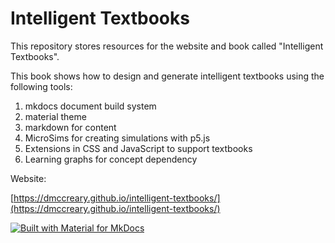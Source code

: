 # Intelligent Textbooks

This repository stores resources for the website and book called "Intelligent Textbooks".

This book shows how to design and generate intelligent textbooks using the following tools:

1. mkdocs document build system
2. material theme
3. markdown for content
4. MicroSims for creating simulations with p5.js
5. Extensions in CSS and JavaScript to support textbooks
6. Learning graphs for concept dependency

Website: 

[https://dmccreary.github.io/intelligent-textbooks/](https://dmccreary.github.io/intelligent-textbooks/)

[![Built with Material for MkDocs](https://img.shields.io/badge/Material_for_MkDocs-526CFE?style=for-the-badge&logo=MaterialForMkDocs&logoColor=white)](https://squidfunk.github.io/mkdocs-material/)